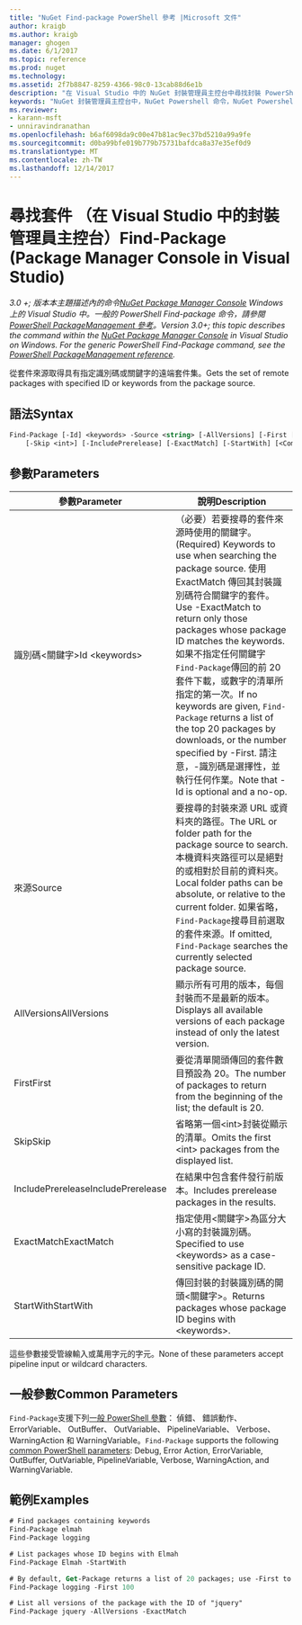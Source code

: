 ```yaml
---
title: "NuGet Find-package PowerShell 參考 |Microsoft 文件"
author: kraigb
ms.author: kraigb
manager: ghogen
ms.date: 6/1/2017
ms.topic: reference
ms.prod: nuget
ms.technology: 
ms.assetid: 2f7b8847-8259-4366-98c0-13cab88d6e1b
description: "在 Visual Studio 中的 NuGet 封裝管理員主控台中尋找封裝 PowerShell 命令的參考。"
keywords: "NuGet 封裝管理員主控台中，NuGet Powershell 命令，NuGet Powershell 參考資料，尋找封裝"
ms.reviewer:
- karann-msft
- unniravindranathan
ms.openlocfilehash: b6af6098da9c00e47b81ac9ec37bd5210a99a9fe
ms.sourcegitcommit: d0ba99bfe019b779b75731bafdca8a37e35ef0d9
ms.translationtype: MT
ms.contentlocale: zh-TW
ms.lasthandoff: 12/14/2017
---
```

# <a name="find-package-package-manager-console-in-visual-studio"></a><span data-ttu-id="c87c6-104">尋找套件 （在 Visual Studio 中的封裝管理員主控台）</span><span class="sxs-lookup"><span data-stu-id="c87c6-104">Find-Package (Package Manager Console in Visual Studio)</span></span>

<span data-ttu-id="c87c6-105">*3.0 +; 版本本主題描述內的命令[NuGet Package Manager Console](Package-Manager-Console.md) Windows 上的 Visual Studio 中。一般的 PowerShell Find-package 命令，請參閱[PowerShell PackageManagement 參考](https://docs.microsoft.com/powershell/module/packagemanagement/?view=powershell-6)。*</span><span class="sxs-lookup"><span data-stu-id="c87c6-105">*Version 3.0+; this topic describes the command within the [NuGet Package Manager Console](Package-Manager-Console.md) in Visual Studio on Windows. For the generic PowerShell Find-Package command, see the [PowerShell PackageManagement reference](https://docs.microsoft.com/powershell/module/packagemanagement/?view=powershell-6).*</span></span>

<span data-ttu-id="c87c6-106">從套件來源取得具有指定識別碼或關鍵字的遠端套件集。</span><span class="sxs-lookup"><span data-stu-id="c87c6-106">Gets the set of remote packages with specified ID or keywords from the package source.</span></span>

## <a name="syntax"></a><span data-ttu-id="c87c6-107">語法</span><span class="sxs-lookup"><span data-stu-id="c87c6-107">Syntax</span></span>

```ps
Find-Package [-Id] <keywords> -Source <string> [-AllVersions] [-First [<int>]]
    [-Skip <int>] [-IncludePrerelease] [-ExactMatch] [-StartWith] [<CommonParameters>]
```

## <a name="parameters"></a><span data-ttu-id="c87c6-108">參數</span><span class="sxs-lookup"><span data-stu-id="c87c6-108">Parameters</span></span>

| <span data-ttu-id="c87c6-109">參數</span><span class="sxs-lookup"><span data-stu-id="c87c6-109">Parameter</span></span> | <span data-ttu-id="c87c6-110">說明</span><span class="sxs-lookup"><span data-stu-id="c87c6-110">Description</span></span> |
| --- | --- |
| <span data-ttu-id="c87c6-111">識別碼&lt;關鍵字&gt;</span><span class="sxs-lookup"><span data-stu-id="c87c6-111">Id &lt;keywords&gt;</span></span> | <span data-ttu-id="c87c6-112">（必要）若要搜尋的套件來源時使用的關鍵字。</span><span class="sxs-lookup"><span data-stu-id="c87c6-112">(Required) Keywords to use when searching the package source.</span></span> <span data-ttu-id="c87c6-113">使用 ExactMatch 傳回其封裝識別碼符合關鍵字的套件。</span><span class="sxs-lookup"><span data-stu-id="c87c6-113">Use -ExactMatch to return only those packages whose package ID matches the keywords.</span></span> <span data-ttu-id="c87c6-114">如果不指定任何關鍵字`Find-Package`傳回的前 20 套件下載，或數字的清單所指定的第一次。</span><span class="sxs-lookup"><span data-stu-id="c87c6-114">If no keywords are given, `Find-Package` returns a list of the top 20 packages by downloads, or the number specified by -First.</span></span> <span data-ttu-id="c87c6-115">請注意，-識別碼是選擇性，並執行任何作業。</span><span class="sxs-lookup"><span data-stu-id="c87c6-115">Note that -Id is optional and a no-op.</span></span> |
| <span data-ttu-id="c87c6-116">來源</span><span class="sxs-lookup"><span data-stu-id="c87c6-116">Source</span></span> | <span data-ttu-id="c87c6-117">要搜尋的封裝來源 URL 或資料夾的路徑。</span><span class="sxs-lookup"><span data-stu-id="c87c6-117">The URL or folder path for the package source to search.</span></span> <span data-ttu-id="c87c6-118">本機資料夾路徑可以是絕對的或相對於目前的資料夾。</span><span class="sxs-lookup"><span data-stu-id="c87c6-118">Local folder paths can be absolute, or relative to the current folder.</span></span> <span data-ttu-id="c87c6-119">如果省略，`Find-Package`搜尋目前選取的套件來源。</span><span class="sxs-lookup"><span data-stu-id="c87c6-119">If omitted, `Find-Package` searches the currently selected package source.</span></span> |
| <span data-ttu-id="c87c6-120">AllVersions</span><span class="sxs-lookup"><span data-stu-id="c87c6-120">AllVersions</span></span> | <span data-ttu-id="c87c6-121">顯示所有可用的版本，每個封裝而不是最新的版本。</span><span class="sxs-lookup"><span data-stu-id="c87c6-121">Displays all available versions of each package instead of only the latest version.</span></span> |
| <span data-ttu-id="c87c6-122">First</span><span class="sxs-lookup"><span data-stu-id="c87c6-122">First</span></span> | <span data-ttu-id="c87c6-123">要從清單開頭傳回的套件數目預設為 20。</span><span class="sxs-lookup"><span data-stu-id="c87c6-123">The number of packages to return from the beginning of the list; the default is 20.</span></span> |
| <span data-ttu-id="c87c6-124">Skip</span><span class="sxs-lookup"><span data-stu-id="c87c6-124">Skip</span></span> | <span data-ttu-id="c87c6-125">省略第一個&lt;int&gt;封裝從顯示的清單。</span><span class="sxs-lookup"><span data-stu-id="c87c6-125">Omits the first &lt;int&gt; packages from the displayed list.</span></span>  |
| <span data-ttu-id="c87c6-126">IncludePrerelease</span><span class="sxs-lookup"><span data-stu-id="c87c6-126">IncludePrerelease</span></span> | <span data-ttu-id="c87c6-127">在結果中包含套件發行前版本。</span><span class="sxs-lookup"><span data-stu-id="c87c6-127">Includes prerelease packages in the results.</span></span> |
| <span data-ttu-id="c87c6-128">ExactMatch</span><span class="sxs-lookup"><span data-stu-id="c87c6-128">ExactMatch</span></span> | <span data-ttu-id="c87c6-129">指定使用&lt;關鍵字&gt;為區分大小寫的封裝識別碼。</span><span class="sxs-lookup"><span data-stu-id="c87c6-129">Specified to use &lt;keywords&gt; as a case-sensitive package ID.</span></span> |
| <span data-ttu-id="c87c6-130">StartWith</span><span class="sxs-lookup"><span data-stu-id="c87c6-130">StartWith</span></span> | <span data-ttu-id="c87c6-131">傳回封裝的封裝識別碼的開頭&lt;關鍵字&gt;。</span><span class="sxs-lookup"><span data-stu-id="c87c6-131">Returns packages whose package ID begins with &lt;keywords&gt;.</span></span> |

<span data-ttu-id="c87c6-132">這些參數接受管線輸入或萬用字元的字元。</span><span class="sxs-lookup"><span data-stu-id="c87c6-132">None of these parameters accept pipeline input or wildcard characters.</span></span>

## <a name="common-parameters"></a><span data-ttu-id="c87c6-133">一般參數</span><span class="sxs-lookup"><span data-stu-id="c87c6-133">Common Parameters</span></span>

<span data-ttu-id="c87c6-134">`Find-Package`支援下列[一般 PowerShell 參數](http://go.microsoft.com/fwlink/?LinkID=113216)： 偵錯、 錯誤動作、 ErrorVariable、 OutBuffer、 OutVariable、 PipelineVariable、 Verbose、 WarningAction 和 WarningVariable。</span><span class="sxs-lookup"><span data-stu-id="c87c6-134">`Find-Package` supports the following [common PowerShell parameters](http://go.microsoft.com/fwlink/?LinkID=113216): Debug, Error Action, ErrorVariable, OutBuffer, OutVariable, PipelineVariable, Verbose, WarningAction, and WarningVariable.</span></span>

## <a name="examples"></a><span data-ttu-id="c87c6-135">範例</span><span class="sxs-lookup"><span data-stu-id="c87c6-135">Examples</span></span>

```ps
# Find packages containing keywords
Find-Package elmah
Find-Package logging

# List packages whose ID begins with Elmah
Find-Package Elmah -StartWith

# By default, Get-Package returns a list of 20 packages; use -First to show more
Find-Package logging -First 100

# List all versions of the package with the ID of "jquery"
Find-Package jquery -AllVersions -ExactMatch
```
